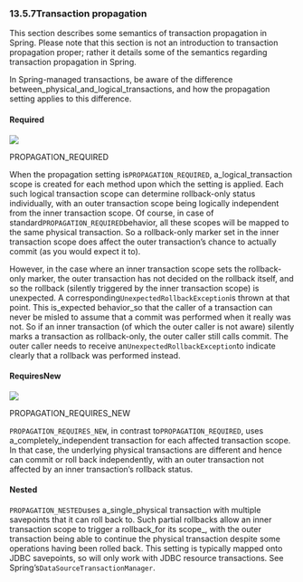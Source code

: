 ### 13.5.7Transaction propagation

This section describes some semantics of transaction propagation in Spring. Please note that this section is not an introduction to transaction propagation proper; rather it details some of the semantics regarding transaction propagation in Spring.

In Spring-managed transactions, be aware of the difference between_physical_and_logical_transactions, and how the propagation setting applies to this difference.

#### Required

![](http://docs.spring.io/spring/docs/5.0.0.M5/spring-framework-reference/html/images/tx_prop_required.png)

PROPAGATION\_REQUIRED

When the propagation setting is`PROPAGATION_REQUIRED`, a_logical_transaction scope is created for each method upon which the setting is applied. Each such logical transaction scope can determine rollback-only status individually, with an outer transaction scope being logically independent from the inner transaction scope. Of course, in case of standard`PROPAGATION_REQUIRED`behavior, all these scopes will be mapped to the same physical transaction. So a rollback-only marker set in the inner transaction scope does affect the outer transaction’s chance to actually commit \(as you would expect it to\).

However, in the case where an inner transaction scope sets the rollback-only marker, the outer transaction has not decided on the rollback itself, and so the rollback \(silently triggered by the inner transaction scope\) is unexpected. A corresponding`UnexpectedRollbackException`is thrown at that point. This is_expected behavior_so that the caller of a transaction can never be misled to assume that a commit was performed when it really was not. So if an inner transaction \(of which the outer caller is not aware\) silently marks a transaction as rollback-only, the outer caller still calls commit. The outer caller needs to receive an`UnexpectedRollbackException`to indicate clearly that a rollback was performed instead.

#### RequiresNew

![](http://docs.spring.io/spring/docs/5.0.0.M5/spring-framework-reference/html/images/tx_prop_requires_new.png)

PROPAGATION\_REQUIRES\_NEW

`PROPAGATION_REQUIRES_NEW`, in contrast to`PROPAGATION_REQUIRED`, uses a_completely_independent transaction for each affected transaction scope. In that case, the underlying physical transactions are different and hence can commit or roll back independently, with an outer transaction not affected by an inner transaction’s rollback status.

#### Nested

`PROPAGATION_NESTED`uses a_single_physical transaction with multiple savepoints that it can roll back to. Such partial rollbacks allow an inner transaction scope to trigger a rollback_for its scope_, with the outer transaction being able to continue the physical transaction despite some operations having been rolled back. This setting is typically mapped onto JDBC savepoints, so will only work with JDBC resource transactions. See Spring’s`DataSourceTransactionManager`.

